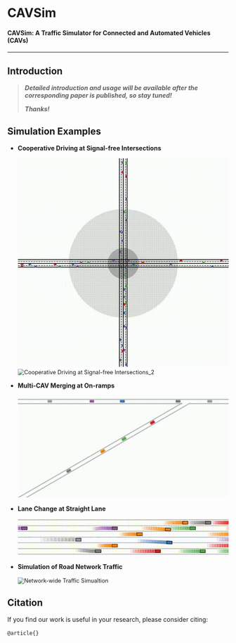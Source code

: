 # CAVSim

#### CAVSim: A Traffic Simulator for Connected and Automated Vehicles (CAVs)
---


## Introduction
> ***Detailed introduction and usage will be available after the corresponding paper is published, so stay tuned!*** 
>
> ***Thanks!***



## Simulation Examples

+ **Cooperative Driving at Signal-free Intersections**

  <img src="Visualization\Cooperative Driving at Signal-free Intersections_1.gif" alt="Cooperative Driving at Signal-free Intersections_1" style="zoom:80%;" />

 
  <img src="Visualization\Cooperative Driving at Signal-free Intersections_2.gif" alt="Cooperative Driving at Signal-free Intersections_2" style="zoom:90%;" />

  
  

+ **Multi-CAV Merging at On-ramps**

  <img src="Visualization\Multi-CAV Merging at On-ramps.gif" alt="Multi-CAV Merging at On-ramps" style="zoom:80%;" />

  

  

+ **Lane Change at Straight Lane**


  <img src="Visualization\Straight Lane.gif" alt="Straight Lane" style="zoom:80%;" />

  

+ **Simulation of Road Network Traffic**


  <img src="Visualization\Network-wide Traffic Simualtion.gif" alt="Network-wide Traffic Simualtion" style="zoom:90%;" />

  

  
## Citation
If you find our work is useful in your research, please consider citing:
```
@article{}
```
